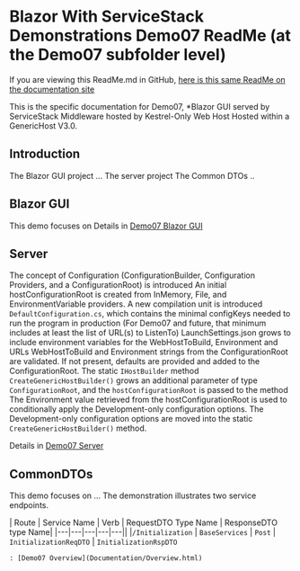 # Blazor With ServiceStack Demonstrations Demo07 ReadMe (at the Demo07 subfolder level)
If you are viewing this ReadMe.md in GitHub, [here is this same ReadMe on the documentation site](ReadMe.html)

This is the specific documentation for Demo07, *Blazor GUI served by ServiceStack Middleware hosted by Kestrel-Only Web Host Hosted within a GenericHost V3.0.

## Introduction
The Blazor GUI project ...
The server project 
The Common DTOs ..

## Blazor GUI
This demo focuses on 
Details in [Demo07 Blazor GUI](GUI/ReadMe.html)

## Server
The concept of Configuration (ConfigurationBuilder, Configuration Providers, and a ConfigurationRoot) is introduced 
An initial hostConfigurationRoot is created from InMemory, File, and EnvironmentVariable providers.
A new compilation unit is introduced `DefaultConfiguration.cs`, which contains the minimal configKeys needed to run the program in production (For Demo07 and future, that minimum includes at least the list of URL(s) to ListenTo)
LaunchSettings.json grows to include environment variables for the WebHostToBuild, Environment and URLs 
WebHostToBuild and Environment strings from the ConfigurationRoot are validated. If not present, defaults are provided and added to the ConfigurationRoot.
The static `IHostBuilder` method `CreateGenericHostBuilder()` grows an additional parameter of type `ConfigurationRoot`, and the `hostConfigurationRoot` is passed to the method
The Environment value retrieved from the hostConfigurationRoot is used to conditionally apply the Development-only configuration options.
The Development-only configuration options are moved into the static `CreateGenericHostBuilder()` method.

Details in [Demo07 Server](Server/ReadMe.html)

## CommonDTOs
This demo focuses on ...
The demonstration illustrates two service endpoints. 

| Route | Service Name | Verb | RequestDTO Type Name | ResponseDTO type Name|
|---|---|---|---|---||
|`/Initialization` | `BaseServices` | `Post` | `InitializationReqDTO` | `InitializationRspDTO`

	
	: [Demo07 Overview](Documentation/Overview.html)
	
